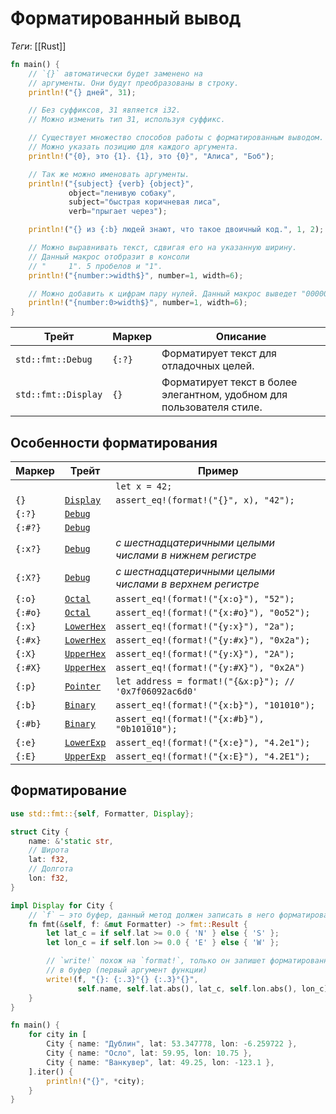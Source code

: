 # Форматированный вывод

*Теги*: [[Rust]]

```rust
fn main() {
    // `{}` автоматически будет заменено на
    // аргументы. Они будут преобразованы в строку.
    println!("{} дней", 31);

    // Без суффиксов, 31 является i32.
    // Можно изменить тип 31, используя суффикс.

    // Существует множество способов работы с форматированным выводом.
    // Можно указать позицию для каждого аргумента.
    println!("{0}, это {1}. {1}, это {0}", "Алиса", "Боб");

    // Так же можно именовать аргументы.
    println!("{subject} {verb} {object}",
             object="ленивую собаку",
             subject="быстрая коричневая лиса",
             verb="прыгает через");

    println!("{} из {:b} людей знают, что такое двоичный код.", 1, 2);

    // Можно выравнивать текст, сдвигая его на указанную ширину.
    // Данный макрос отобразит в консоли
    // "     1". 5 пробелов и "1".
    println!("{number:>width$}", number=1, width=6);

    // Можно добавить к цифрам пару нулей. Данный макрос выведет "000001".
    println!("{number:0>width$}", number=1, width=6);
}
```

| Трейт               | Маркер | Описание                                                              |
|---------------------|--------|-----------------------------------------------------------------------|
| `std::fmt::Debug`   | `{:?}` | Форматирует текст для отладочных целей.                               |
| `std::fmt::Display` | `{}`   | Форматирует текст в более элегантном, удобном для пользователя стиле. |

## Особенности форматирования

| Маркер  | Трейт                                                                                                 | Пример                                                   |
|---------|-------------------------------------------------------------------------------------------------------|----------------------------------------------------------|
|         |                                                                                                       | `let x = 42;`                                            |
| `{}`    | [`Display`](https://doc.rust-lang.org/std/fmt/trait.Display.html "характеристика std::fmt:: Дисплей") | `assert_eq!(format!("{}", x), "42");`                    |
| `{:?}`  | [`Debug`](https://doc.rust-lang.org/std/fmt/trait.Debug.html "черта std::fmt::Debug")                 |                                                          |
| `{:#?}` | [`Debug`](https://doc.rust-lang.org/std/fmt/trait.Debug.html "черта std::fmt::Debug")                 |                                                          |
| `{:x?}` | [`Debug`](https://doc.rust-lang.org/std/fmt/trait.Debug.html "черта std::fmt::Debug")                 | *с шестнадцатеричными целыми числами в нижнем регистре*  |
| `{:X?}` | [`Debug`](https://doc.rust-lang.org/std/fmt/trait.Debug.html "черта std::fmt::Debug")                 | *с шестнадцатеричными целыми числами в верхнем регистре* |
| `{:o}`  | [`Octal`](https://doc.rust-lang.org/std/fmt/trait.Octal.html "признак std::fmt:: Восьмеричный")       | `assert_eq!(format!("{x:o}"), "52");`                    |
| `{:#o}` | [`Octal`](https://doc.rust-lang.org/std/fmt/trait.Octal.html "признак std::fmt:: Восьмеричный")       | `assert_eq!(format!("{x:#o}"), "0o52");`                 |
| `{:x}`  | [`LowerHex`](https://doc.rust-lang.org/std/fmt/trait.LowerHex.html "признак std::fmt::LowerHex")      | `assert_eq!(format!("{y:x}"), "2a");`                    |
| `{:#x}` | [`LowerHex`](https://doc.rust-lang.org/std/fmt/trait.LowerHex.html "признак std::fmt::LowerHex")      | `assert_eq!(format!("{y:#x}"), "0x2a");`                 |
| `{:X}`  | [`UpperHex`](https://doc.rust-lang.org/std/fmt/trait.UpperHex.html "признак std::fmt:: UpperHex")     | `assert_eq!(format!("{y:X}"), "2A");`                    |
| `{:#X}` | [`UpperHex`](https://doc.rust-lang.org/std/fmt/trait.UpperHex.html "признак std::fmt:: UpperHex")     | `assert_eq!(format!("{y:#X}"), "0x2A")`                  |
| `{:p}`  | [`Pointer`](https://doc.rust-lang.org/std/fmt/trait.Pointer.html "признак std::fmt::Указатель")       | `let address = format!("{&x:p}"); // '0x7f06092ac6d0'`   |
| `{:b}`  | [`Binary`](https://doc.rust-lang.org/std/fmt/trait.Binary.html "признак std::fmt::Двоичный")          | `assert_eq!(format!("{x:b}"), "101010");`                |
| `{:#b}` | [`Binary`](https://doc.rust-lang.org/std/fmt/trait.Binary.html "признак std::fmt::Двоичный")          | `assert_eq!(format!("{x:#b}"), "0b101010");`             |
| `{:e}`  | [`LowerExp`](https://doc.rust-lang.org/std/fmt/trait.LowerExp.html "признак std::fmt::LowerExp")      | `assert_eq!(format!("{x:e}"), "4.2e1");`                 |
| `{:E}`  | [`UpperExp`](https://doc.rust-lang.org/std/fmt/trait.UpperExp.html "признак std::fmt::UpperExp")      | `assert_eq!(format!("{x:E}"), "4.2E1");`                 |

## Форматирование

```rust
use std::fmt::{self, Formatter, Display};

struct City {
    name: &'static str,
    // Широта
    lat: f32,
    // Долгота
    lon: f32,
}

impl Display for City {
    // `f` — это буфер, данный метод должен записать в него форматированную строку
    fn fmt(&self, f: &mut Formatter) -> fmt::Result {
        let lat_c = if self.lat >= 0.0 { 'N' } else { 'S' };
        let lon_c = if self.lon >= 0.0 { 'E' } else { 'W' };

        // `write!` похож на `format!`, только он запишет форматированную строку
        // в буфер (первый аргумент функции)
        write!(f, "{}: {:.3}°{} {:.3}°{}",
               self.name, self.lat.abs(), lat_c, self.lon.abs(), lon_c)
    }
}

fn main() {
    for city in [
        City { name: "Дублин", lat: 53.347778, lon: -6.259722 },
        City { name: "Осло", lat: 59.95, lon: 10.75 },
        City { name: "Ванкувер", lat: 49.25, lon: -123.1 },
    ].iter() {
        println!("{}", *city);
    }
}
```

```rust

```